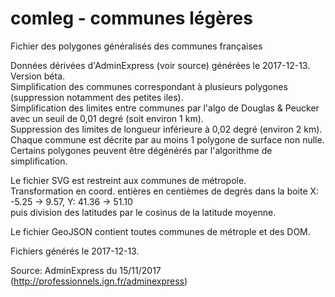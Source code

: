 # comleg - communes légères

Fichier des polygones généralisés des communes françaises  
  
Données dérivées d'AdminExpress (voir source) générées le 2017-12-13. Version béta.  
Simplification des communes correspondant à plusieurs polygones (suppression notamment des petites iles).  
Simplification des limites entre communes par l'algo de Douglas &amp; Peucker avec un seuil de 0,01 degré (soit environ 1 km).  
Suppression des limites de longueur inférieure à 0,02 degré (environ 2 km).  
Chaque commune est décrite par au moins 1 polygone de surface non nulle.  
Certains polygones peuvent être dégénérés par l'algorithme de simplification.  

Le fichier SVG est restreint aux communes de métropole.  
Transformation en coord. entières en centièmes de degrés dans la boite X: -5.25 -> 9.57, Y: 41.36 -> 51.10  
puis division des latitudes par le cosinus de la latitude moyenne.  
  
Le fichier GeoJSON contient toutes communes de métrople et des DOM.

Fichiers générés le 2017-12-13.  
  
Source: AdminExpress du 15/11/2017 (http://professionnels.ign.fr/adminexpress)  

